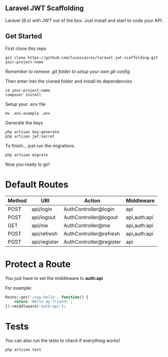 ## Laravel JWT Scaffolding

Laravel (8.x) with JWT out of the box. Just install and start to code your API.

## Get Started

First clone this repo

```
git clone https://github.com/lucascaires/laravel-jwt-scaffolding.git your-project-name
```

*Remember to remove .git folder to setup your own git config*


Then enter into the cloned folder and install its dependencies

```
cd your-project-name
composer install 
```

Setup your .env file
```
mv .env.example .env
```

Generate the keys

```
php artisan key:generate
php artisan jwt:secret
```

To finish... just run the migrations

```
php artisan migrate
```

Now you ready to go! 

# Default Routes

|Method    |URI           |Action                   |Middleware    |
|----------|--------------|-------------------------|--------------|
|POST      | api/login    | AuthController@login    | api          |
|POST      | api/logout   | AuthController@logout   | api,auth:api |
|GET       | api/me       | AuthController@me       | api,auth:api |
|POST      | api/refresh  | AuthController@refresh  | api,auth:api |
|POST      | api/register | AuthController@register | api          |

# Protect a Route

You just have to set the middleware to **auth:api**

For example:

```php 
Route::get('/say-hello', function() {
    return 'Hello my friend!';
})->middleware('auth:api');
```

# Tests

You can also run the tests to check if everything works!

```
php artisan test
```




